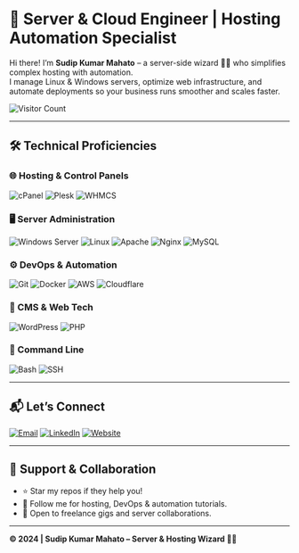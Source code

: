 # 🚀 Server & Cloud Engineer | Hosting Automation Specialist  
Hi there! I’m **Sudip Kumar Mahato** – a server-side wizard 🧙‍♂️ who simplifies complex hosting with automation.  
I manage Linux & Windows servers, optimize web infrastructure, and automate deployments so your business runs smoother and scales faster.

![Visitor Count](https://komarev.com/ghpvc/?username=ezsudeep&style=flat-square&color=blue)

---

## 🛠️ Technical Proficiencies

### 🌐 Hosting & Control Panels  
![cPanel](https://img.shields.io/badge/cPanel-FF6C2C?style=flat-square&logo=cpanel&logoColor=white)
![Plesk](https://img.shields.io/badge/Plesk-52BBE6?style=flat-square&logo=plesk&logoColor=white)
![WHMCS](https://img.shields.io/badge/WHMCS-7D1B7D?style=flat-square&logo=whmcs&logoColor=white)

### 🖥️ Server Administration  
![Windows Server](https://img.shields.io/badge/Windows_Server-0078D6?style=flat-square&logo=windows&logoColor=white)
![Linux](https://img.shields.io/badge/Linux-FCC624?style=flat-square&logo=linux&logoColor=black)
![Apache](https://img.shields.io/badge/Apache-D22128?style=flat-square&logo=apache&logoColor=white)
![Nginx](https://img.shields.io/badge/Nginx-009639?style=flat-square&logo=nginx&logoColor=white)
![MySQL](https://img.shields.io/badge/MySQL-4479A1?style=flat-square&logo=mysql&logoColor=white)

### ⚙️ DevOps & Automation  
![Git](https://img.shields.io/badge/Git-F05032?style=flat-square&logo=git&logoColor=white)
![Docker](https://img.shields.io/badge/Docker-2496ED?style=flat-square&logo=docker&logoColor=white)
![AWS](https://img.shields.io/badge/AWS-232F3E?style=flat-square&logo=amazon-aws&logoColor=white)
![Cloudflare](https://img.shields.io/badge/Cloudflare-F38020?style=flat-square&logo=cloudflare&logoColor=white)

### 📝 CMS & Web Tech  
![WordPress](https://img.shields.io/badge/WordPress-21759B?style=flat-square&logo=wordpress&logoColor=white)
![PHP](https://img.shields.io/badge/PHP-777BB4?style=flat-square&logo=php&logoColor=white)

### 🧠 Command Line  
![Bash](https://img.shields.io/badge/Bash-4EAA25?style=flat-square&logo=gnu-bash&logoColor=white)
![SSH](https://img.shields.io/badge/SSH-000000?style=flat-square&logo=ssh&logoColor=white)

---

## 📬 Let’s Connect

[![Email](https://img.shields.io/badge/Gmail-D14836?style=flat-square&logo=gmail&logoColor=white)](mailto:ezsudeep@gmail.com)
[![LinkedIn](https://img.shields.io/badge/LinkedIn-0077B5?style=flat-square&logo=linkedin&logoColor=white)](https://linkedin.com/in/ezsudeep)
[![Website](https://img.shields.io/badge/Website-000000?style=flat-square&logo=google-chrome&logoColor=white)](https://protozoahost.com)

---

## 🙌 Support & Collaboration

- ⭐ Star my repos if they help you!
- 🔔 Follow me for hosting, DevOps & automation tutorials.
- 💬 Open to freelance gigs and server collaborations.

---

**© 2024 | Sudip Kumar Mahato – Server & Hosting Wizard 🧙‍♂️**

